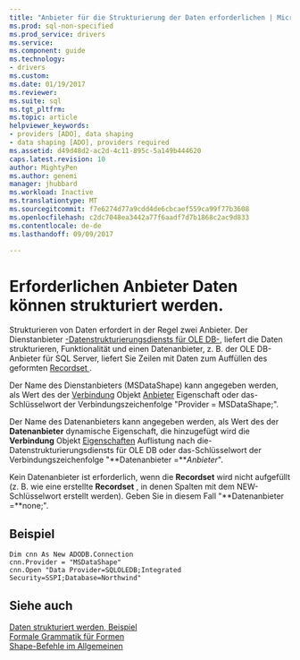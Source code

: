 ```yaml
---
title: "Anbieter für die Strukturierung der Daten erforderlichen | Microsoft Docs"
ms.prod: sql-non-specified
ms.prod_service: drivers
ms.service: 
ms.component: guide
ms.technology:
- drivers
ms.custom: 
ms.date: 01/19/2017
ms.reviewer: 
ms.suite: sql
ms.tgt_pltfrm: 
ms.topic: article
helpviewer_keywords:
- providers [ADO], data shaping
- data shaping [ADO], providers required
ms.assetid: d49d48d2-ac2d-4c11-895c-5a149b444620
caps.latest.revision: 10
author: MightyPen
ms.author: genemi
manager: jhubbard
ms.workload: Inactive
ms.translationtype: MT
ms.sourcegitcommit: f7e6274d77a9cdd4de6cbcaef559ca99f77b3608
ms.openlocfilehash: c2dc7048ea3442a77f6aadf7d7b1868c2ac9d833
ms.contentlocale: de-de
ms.lasthandoff: 09/09/2017

---
```

# <a name="required-providers-for-data-shaping"></a>Erforderlichen Anbieter Daten können strukturiert werden.
Strukturieren von Daten erfordert in der Regel zwei Anbieter. Der Dienstanbieter [-Datenstrukturierungsdiensts für OLE DB-](../../../ado/guide/appendixes/microsoft-data-shaping-service-for-ole-db-ado-service-provider.md), liefert die Daten strukturieren, Funktionalität und einen Datenanbieter, z. B. der OLE DB-Anbieter für SQL Server, liefert Sie Zeilen mit Daten zum Auffüllen des geformten [Recordset ](../../../ado/reference/ado-api/recordset-object-ado.md).  
  
 Der Name des Dienstanbieters (MSDataShape) kann angegeben werden, als Wert des der [Verbindung](../../../ado/reference/ado-api/connection-object-ado.md) Objekt [Anbieter](../../../ado/reference/ado-api/provider-property-ado.md) Eigenschaft oder das-Schlüsselwort der Verbindungszeichenfolge "Provider = MSDataShape;".  
  
 Der Name des Datenanbieters kann angegeben werden, als Wert des der **Datenanbieter** dynamische Eigenschaft, die hinzugefügt wird die **Verbindung** Objekt [Eigenschaften](../../../ado/reference/ado-api/properties-collection-ado.md) Auflistung nach die-Datenstrukturierungsdiensts für OLE DB oder das-Schlüsselwort der Verbindungszeichenfolge "**Datenanbieter =***Anbieter*".  
  
 Kein Datenanbieter ist erforderlich, wenn die **Recordset** wird nicht aufgefüllt (z. B. wie eine erstellte **Recordset** , in denen Spalten mit dem NEW-Schlüsselwort erstellt werden). Geben Sie in diesem Fall "**Datenanbieter =**none;".  
  
## <a name="example"></a>Beispiel  
  
```  
Dim cnn As New ADODB.Connection  
cnn.Provider = "MSDataShape"  
cnn.Open "Data Provider=SQLOLEDB;Integrated Security=SSPI;Database=Northwind"  
```  
  
## <a name="see-also"></a>Siehe auch  
 [Daten strukturiert werden, Beispiel](../../../ado/guide/data/data-shaping-example.md)   
 [Formale Grammatik für Formen](../../../ado/guide/data/formal-shape-grammar.md)   
 [Shape-Befehle im Allgemeinen](../../../ado/guide/data/shape-commands-in-general.md)

